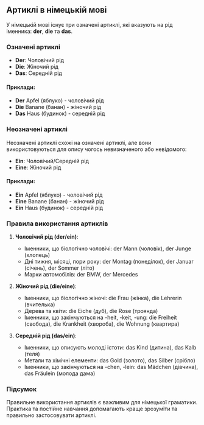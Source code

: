 ## Артиклі в німецькій мові

У німецькій мові існує три означені артиклі, які вказують на рід іменника: **der**, **die** та **das**.

### Означені артиклі

- **Der**: Чоловічий рід
- **Die**: Жіночий рід
- **Das**: Середній рід

#### Приклади:

- **Der** Apfel (яблуко) - чоловічий рід
- **Die** Banane (банан) - жіночий рід
- **Das** Haus (будинок) - середній рід

### Неозначені артиклі

Неозначені артиклі схожі на означені артиклі, але вони використовуються для опису чогось невизначеного або невідомого:

- **Ein**: Чоловічий/Середній рід
- **Eine**: Жіночий рід

#### Приклади:

- **Ein** Apfel (яблуко) - чоловічий рід
- **Eine** Banane (банан) - жіночий рід
- **Ein** Haus (будинок) - середній рід

### Правила використання артиклів

1. **Чоловічий рід (der/ein)**:
    - Іменники, що біологічно чоловічі: der Mann (чоловік), der Junge (хлопець)
    - Дні тижня, місяці, пори року: der Montag (понеділок), der Januar (січень), der Sommer (літо)
    - Марки автомобілів: der BMW, der Mercedes

2. **Жіночий рід (die/eine)**:
    - Іменники, що біологічно жіночі: die Frau (жінка), die Lehrerin (вчителька)
    - Дерева та квіти: die Eiche (дуб), die Rose (троянда)
    - Іменники, що закінчуються на -heit, -keit, -ung: die Freiheit (свобода), die Krankheit (хвороба), die Wohnung (квартира)

3. **Середній рід (das/ein)**:
    - Іменники, що описують молоді істоти: das Kind (дитина), das Kalb (теля)
    - Метали та хімічні елементи: das Gold (золото), das Silber (срібло)
    - Іменники, що закінчуються на -chen, -lein: das Mädchen (дівчина), das Fräulein (молода дама)

### Підсумок

Правильне використання артиклів є важливим для німецької граматики. Практика та постійне навчання допомагають краще зрозуміти та правильно застосовувати артиклі.
